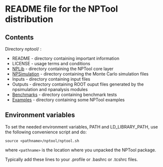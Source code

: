 README file for the NPTool distribution 
=======================================



Contents
--------

Directory nptool/ :

- README                                  - directory containing important information
- LICENSE                                 - usage terms and conditions
- [NPLib](README.NPLIB.md)                - directory containing the NPTool core layer
- [NPSimulation](README.NPSIMULATION.md)  - directory containing the Monte Carlo simulation files
- Inputs                                  - directory containing input files
- Outputs                                 - directory containing ROOT ouput files generated by the npsimulation and npanalysis modules
- [Benchmarks](README.BENCHMARKS.md)      - directory containing benchmark tests
- [Examples](README.EXAMPLES.md)          - directory containing some NPTool examples



Environment variables
---------------------

To set the needed environment variables, PATH and LD_LIBRARY_PATH, use
the following convenience script and do:

   `source <pathname>/nptool/nptool.sh`

where `<pathname>` is the location where you unpacked the NPTool package.

Typically add these lines to your .profile or .bashrc or .tcshrc files.
